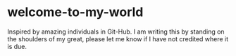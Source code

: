 # welcome-to-my-world
Inspired by amazing individuals in Git-Hub. 
I am writing this by standing on the shoulders of my great, please let me know if I have not credited where it is due.
